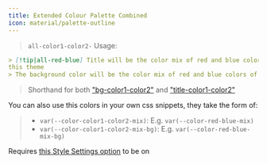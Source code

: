 ```yaml
---
title: Extended Colour Palette Combined
icon: material/palette-outline
---
```


> `all-color1-color2-`
Usage:

```md
> [!tip|all-red-blue] Title will be the color mix of red and blue colors of 
this theme
> The background color will be the color mix of red and blue colors of this theme
```

> Shorthand for both ["bg-color1-color2"](../bg-styling/page-10.md) and ["title-color1-color2"](../title-styling/page-10.md)

You can also use this colors in your own css snippets, they take the form of:

> - `var(--color-color1-color2-mix)`: E.g. `var(--color-red-blue-mix)`
> - `var(--color-color1-color2-mix-bg)`: E.g. `var(--color-red-blue-mix-bg)`


Requires [this Style Settings option](../../Style-Settings/Editor/Accent-Colors/index.md#enabled-extended-color-palette) 
to be on
